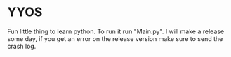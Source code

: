 # YYOS
 Fun little thing to learn python.
 To run it run "Main.py".
 I will make a release some day, if you get an error on the release version make sure to send the crash log.